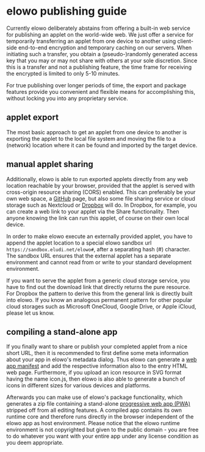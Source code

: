# elowo publishing guide

Currently elowo deliberately abstains from offering a built-in web service for publishing an applet on the world-wide web.
We just offer a service for temporarily transferring an applet from one device to another using client-side end-to-end encryption
and temporary caching on our servers. When initiating such a transfer, you obtain a (pseudo-)randomly generated
access key that you may or may not share with others at your sole discretion. Since this is a transfer and not
a publishing feature, the time frame for receiving the encrypted is limited to only 5-10 minutes.

For true publishing over longer periods of time, the export and package features provide you convenient
and flexible means for accomplishing this, without locking you into any proprietary service.

## applet export

The most basic approach to get an applet from one device to another is exporting the applet to the local file system and moving the file to a (network) location where it can be found and imported by the target device.

## manual applet sharing

Additionally, elowo is able to run exported applets directly from any web location reachable by your browser, provided that the applet is served with cross-origin resource sharing (CORS) enabled. This can preferably be your own web space, a [GitHub](https://github.com) page, but also some file sharing service or cloud storage such as Nextcloud or [Dropbox](https://www.dropbox.com) will do. In Dropbox, for example, you can create a web link to your applet via the Share functionality.  Then anyone knowing the link can run this applet, of course on their own local device.

In order to make elowo execute an externally provided applet, you have to append the applet location to a special elowo sandbox url `https://sandbox.eludi.net/elowo#`, after a separating hash (#) character. The sandbox URL ensures that the external applet has a separate environment and cannot read from or write to your standard development environment.

If you want to serve the applet from a generic cloud storage service, you have to find out the download link that directly returns the pure resource. For Dropbox the pattern to derive this from the general link is directly built into elowo. If you know an analogous permanent pattern for other popular cloud storages such as Microsoft OneCloud, Google Drive, or Apple iCloud, please let us know.

## compiling a stand-alone app

If you finally want to share or publish your completed applet from a nice short URL, then it is recommended to first define some meta information about your app in elowo's metadata dialog. Thus elowo can generate a [web app manifest](https://developer.mozilla.org/docs/Web/Manifest) and add the respective information also to the entry HTML web page.
Furthermore, if you upload an icon resource in SVG format having the name icon.js, then elowo is also able to generate a bunch of icons in different sizes for various devices and platforms.

Afterwards you can make use of elowo's package functionality, which generates a zip file containing a stand-alone [progressive web app (PWA)](https://developers.google.com/web/progressive-web-apps) stripped off from all editing features. A compiled app contains its own runtime core and therefore runs directly in the browser independent of the elowo app as host environment. Please notice that the elowo runtime environment is not copyrighted but given to the public domain - you are free to do whatever you want with your entire app under any license condition as you deem appropriate.
